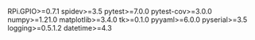 RPi.GPIO>=0.7.1
spidev>=3.5
pytest>=7.0.0
pytest-cov>=3.0.0
numpy>=1.21.0
matplotlib>=3.4.0
tk>=0.1.0
pyyaml>=6.0.0
pyserial>=3.5
logging>=0.5.1.2
datetime>=4.3
